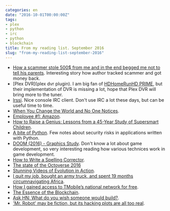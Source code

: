 ```yaml
---
categories: en
date: "2016-10-01T00:00:00Z"
tags:
- plex
- python
- irc
- python
- blockchain
title: From my reading list. September 2016
slug: "from-my-reading-list-september-2016"
---
```


- [How a scammer stole 500$ from me and in the end begged me not to tell his parents](https://blog.haschek.at/2016/how-a-scammer-stole-500-dollars-from-me).
    Interesting story how author tracked scammer and got money back.
- [Plex DVR](plex dvr plugin). I am big fan of [HDHomeRunHD PRIME](https://www.outcoldman.com/en/archive/2015/11/25/how-to-watch-hd-channels-with-comcast/), but
    their implementation of DVR is missing a lot, hope that Plex DVR will bring more to the tuner.
- [lrssi](https://irssi.org). Nice console IRC client. Don't use IRC a lot these days, but can be useful time to time.
- [When You Change the World and No One Notices](http://www.collaborativefund.com/blog/when-you-change-the-world-and-no-one-notices/).
- [Employee #1: Amazon](http://themacro.com/articles/2016/09/employee-1-amazon/).
- [How to Raise a Genius: Lessons from a 45-Year Study of Supersmart Children](http://www.scientificamerican.com/article/how-to-raise-a-genius-lessons-from-a-45-year-study-of-supersmart-children/).
- [A bite of Python](https://access.redhat.com/blogs/766093/posts/2592591). Few notes about security risks in applications written with Python.
- [DOOM (2016) - Graphics Study](http://www.adriancourreges.com/blog/2016/09/09/doom-2016-graphics-study/).
    Don't know a lot about game development, so very interesting reading how
    various technices work in game development.
- [How to Write a Spelling Corrector](http://norvig.com/spell-correct.html).
- [The state of the Octoverse 2016](https://octoverse.github.com)
- [Stunning Videos of Evolution in
  Action](http://www.theatlantic.com/science/archive/2016/09/stunning-videos-of-evolution-in-action/499136/).
- [I quit my job, bought an army truck, and spent 19 months circumnavigating
  Africa](http://imgur.com/gallery/bSOKf).
- [How I gained access to TMobile’s national network for
  free](https://medium.com/@jacobajit/how-i-gained-access-to-tmobiles-national-network-for-free-f9aaf9273dea#.m2qruyxxy).
- [The Essence of the Blockchain](https://www.miracl.com/press/the-essence-of-the-blockchain).
- [Ask HN: What do you wish someone would build?](https://news.ycombinator.com/item?id=12567645).
- ['Mr. Robot' may be fiction, but its hacking plots are all too real](http://www.recode.net/2016/9/20/12983780/mr-robot-may-be-fiction-but-its-hacking-plots-are-all-too-real).
